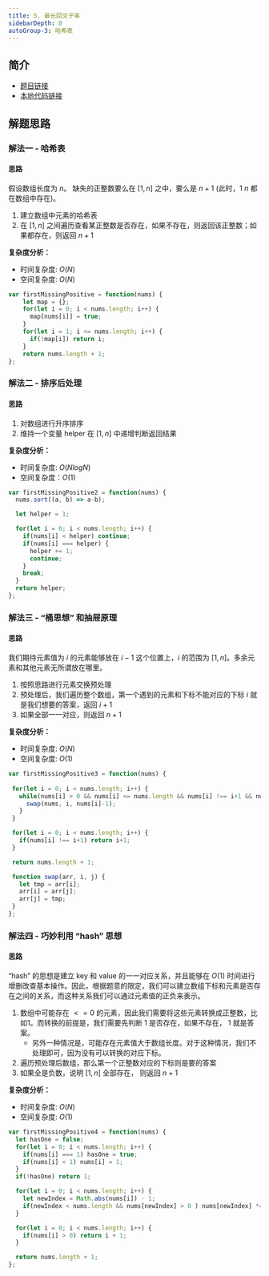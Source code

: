 ```yaml
---
title: 5. 最长回文子串
sidebarDepth: 0
autoGroup-3: 哈希表
---
```

## 简介
- [题目链接](https://leetcode-cn.com/problems/first-missing-positive/)
- [本地代码链接](./../code/JavaScript/41.js)

## 解题思路
### 解法一 - 哈希表
#### 思路
假设数组长度为 $n$。 缺失的正整数要么在 $[1, n]$ 之中，要么是 $n+1$ (此时，$1~n$ 都在数组中存在)。
1. 建立数组中元素的哈希表
2. 在 $[1,n]$ 之间遍历查看某正整数是否存在，如果不存在，则返回该正整数；如果都存在，则返回 $n+1$

**复杂度分析：**  
- 时间复杂度: $O(N)$
- 空间复杂度: $O(N)$

```javascript
var firstMissingPositive = function(nums) {
    let map = {};
    for(let i = 0; i < nums.length; i++) {
      map[nums[i]] = true;
    }
    for(let i = 1; i <= nums.length; i++) {
      if(!map[i]) return i;
    }
    return nums.length + 1;
};
```

### 解法二 - 排序后处理
#### 思路
1. 对数组进行升序排序
2. 维持一个变量 helper 在 $[1, n]$ 中递增判断返回结果

**复杂度分析：**
- 时间复杂度: $O(NlogN)$
- 空间复杂度：$O(1)$

```javascript
var firstMissingPositive2 = function(nums) {
  nums.sort((a, b) => a-b);

  let helper = 1;

  for(let i = 0; i < nums.length; i++) {
    if(nums[i] < helper) continue;
    if(nums[i] === helper) {
      helper += 1;
      continue;
    }
    break;
  }
  return helper;
};
```

### 解法三 - “桶思想” 和抽屉原理
#### 思路
我们期待元素值为 $i$ 的元素能够放在 $i-1$ 这个位置上，$i$ 的范围为 $[1, n]$。多余元素和其他元素无所谓放在哪里。 
1. 按照思路进行元素交换预处理
2. 预处理后，我们遍历整个数组，第一个遇到的元素和下标不能对应的下标 $i$ 就是我们想要的答案，返回 $i+1$
3. 如果全部一一对应，则返回 $n+1$

**复杂度分析：**
- 时间复杂度: $O(N)$
- 空间复杂度: $O(1)$

 ```javascript
var firstMissingPositive3 = function(nums) {
  
  for(let i = 0; i < nums.length; i++) {
    while(nums[i] > 0 && nums[i] <= nums.length && nums[i] !== i+1 && nums[nums[i]-1] !== nums[i]) {
      swap(nums, i, nums[i]-1);
    }
  }

  for(let i = 0; i < nums.length; i++) {
    if(nums[i] !== i+1) return i+1;
  }

  return nums.length + 1;

  function swap(arr, i, j) {
    let tmp = arr[i];
    arr[i] = arr[j];
    arr[j] = tmp;
  }
};
```

### 解法四 - 巧妙利用 “hash” 思想
#### 思路
“hash” 的思想是建立 key 和 value 的一一对应关系，并且能够在 $O(1)$ 时间进行增删改查基本操作。因此，根据题意的限定，我们可以建立数组下标和元素是否存在之间的关系，而这种关系我们可以通过元素值的正负来表示。
1. 数组中可能存在 $<= 0$ 的元素，因此我们需要将这些元素转换成正整数，比如1。而转换的前提是，我们需要先判断 $1$ 是否存在，如果不存在， $1$ 就是答案。
   - 另外一种情况是，可能存在元素值大于数组长度。对于这种情况，我们不处理即可，因为没有可以转换的对应下标。
3. 遍历预处理后数组，那么第一个正整数对应的下标则是要的答案
4. 如果全是负数，说明 $[1, n]$ 全部存在， 则返回 $n+1$

**复杂度分析：**
- 时间复杂度: $O(N)$
- 空间复杂度: $O(1)$

```javascript
var firstMissingPositive4 = function(nums) {
  let hasOne = false;
  for(let i = 0; i < nums.length; i++) {
    if(nums[i] === 1) hasOne = true;
    if(nums[i] < 1) nums[i] = 1;
  }
  if(!hasOne) return 1;

  for(let i = 0; i < nums.length; i++) {
    let newIndex = Math.abs(nums[i]) - 1;
    if(newIndex < nums.length && nums[newIndex] > 0 ) nums[newIndex] *= -1;
  }

  for(let i = 0; i < nums.length; i++) {
    if(nums[i] > 0) return i + 1;
  }

  return nums.length + 1;
};
```